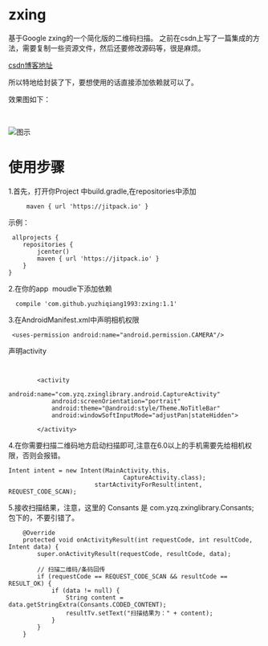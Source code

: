 # zxing


基于Google zxing的一个简化版的二维码扫描。
之前在csdn上写了一篇集成的方法，需要复制一些资源文件，然后还要修改源码等，很是麻烦。

[csdn博客地址](http://blog.csdn.net/yuzhiqiang_1993/article/details/52805057)

所以特地给封装了下，要想使用的话直接添加依赖就可以了。

效果图如下：

</br>

![图示](https://github.com/yuzhiqiang1993/zxing/blob/master/20161021114316025.gif "gif")  

# 使用步骤
 
 1.首先，打开你Project 中build.gradle,在repositories中添加
 
 		 maven { url 'https://jitpack.io' }
 
 
示例：
```
 allprojects {
    repositories {
        jcenter()
        maven { url 'https://jitpack.io' }
    }
}
```


2.在你的app  moudle下添加依赖
```
  compile 'com.github.yuzhiqiang1993:zxing:1.1'
```

3.在AndroidManifest.xml中声明相机权限

```
 <uses-permission android:name="android.permission.CAMERA"/>

```

声明activity

```

   
        <activity
            android:name="com.yzq.zxinglibrary.android.CaptureActivity"
            android:screenOrientation="portrait"
            android:theme="@android:style/Theme.NoTitleBar"
            android:windowSoftInputMode="adjustPan|stateHidden">

        </activity>
```



4.在你需要扫描二维码地方启动扫描即可,注意在6.0以上的手机需要先给相机权限，否则会报错。
```
Intent intent = new Intent(MainActivity.this,
                                CaptureActivity.class);
                        startActivityForResult(intent, REQUEST_CODE_SCAN);
```


5.接收扫描结果，注意，这里的 Consants 是 com.yzq.zxinglibrary.Consants; 包下的，不要引错了。

```
    @Override
    protected void onActivityResult(int requestCode, int resultCode, Intent data) {
        super.onActivityResult(requestCode, resultCode, data);

        // 扫描二维码/条码回传
        if (requestCode == REQUEST_CODE_SCAN && resultCode == RESULT_OK) {
            if (data != null) {
                String content = data.getStringExtra(Consants.CODED_CONTENT);
                resultTv.setText("扫描结果为：" + content);
            }
        }
    }

```


